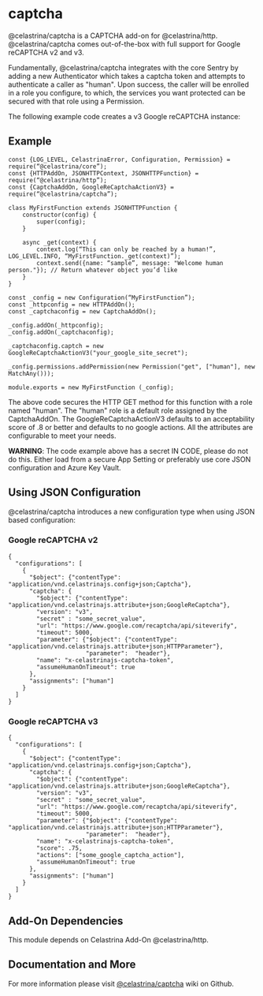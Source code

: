 # captcha

@celastrina/captcha is a CAPTCHA add-on for @celastrina/http.  @celastrina/captcha comes out-of-the-box with full support
for Google reCAPTCHA v2 and v3.

Fundamentally, @celastrina/captcha integrates with the core Sentry by adding a new Authenticator which takes a captcha 
token and attempts to authenticate a caller as "human". Upon success, the caller will be enrolled in a role you 
configure, to which, the services you want protected can be secured with that role using a Permission.

The following example code creates a v3 Google reCAPTCHA instance:

## Example

```
const {LOG_LEVEL, CelastrinaError, Configuration, Permission} = require(“@celastrina/core”);
const {HTTPAddOn, JSONHTTPContext, JSONHTTPFunction} = require(“@celastrina/http”);
const {CaptchaAddOn, GoogleReCaptchaActionV3} = require(“@celastrina/captcha”);

class MyFirstFunction extends JSONHTTPFunction {
    constructor(config) {
        super(config);
    } 

    async _get(context) {
        context.log(“This can only be reached by a human!”, LOG_LEVEL.INFO, “MyFirstFunction._get(context)”);
        context.send({name: “sample”, message: "Welcome human person."}); // Return whatever object you’d like
    }
}
 
const _config = new Configuration(“MyFirstFunction”);
const _httpconfig = new HTTPAddOn();
const _captchaconfig = new CaptchaAddOn();
 
_config.addOn(_httpconfig);
_config.addOn(_captchaconfig);

_captchaconfig.captch = new GoogleReCaptchaActionV3("your_google_site_secret");

_config.permissions.addPermission(new Permission("get", ["human"], new MatchAny()));

module.exports = new MyFirstFunction (_config);
```

The above code secures the HTTP GET method for this function with a role named "human". The "human" role is a default
role assigned by the CaptchaAddOn. The GoogleReCaptchaActionV3 defaults to an acceptability score of .8 or better and 
defaults to no google actions. All the attributes are configurable to meet your needs.

**WARNING**: The code example above has a secret IN CODE, please do not do this. Either load from a secure App Setting 
or preferably use core JSON configuration and Azure Key Vault.

## Using JSON Configuration

@celastrina/captcha introduces a new configuration type when using JSON based configuration:

### Google reCAPTCHA v2

```
{
  "configurations": [
    {
      "$object": {"contentType": "application/vnd.celastrinajs.config+json;Captcha"},
      "captcha": {
        "$object": {"contentType": "application/vnd.celastrinajs.attribute+json;GoogleReCaptcha"},
        "version": "v3",
        "secret" : "some_secret_value",
        "url": "https://www.google.com/recaptcha/api/siteverify",
        "timeout": 5000,
        "parameter": {"$object": {"contentType": "application/vnd.celastrinajs.attribute+json;HTTPParameter"},
                      "parameter":  "header"},
        "name": "x-celastrinajs-captcha-token",
        "assumeHumanOnTimeout": true
      },
      "assignments": ["human"]
    }
  ]
}
```

### Google reCAPTCHA v3

```
{
  "configurations": [
    {
      "$object": {"contentType": "application/vnd.celastrinajs.config+json;Captcha"},
      "captcha": {
        "$object": {"contentType": "application/vnd.celastrinajs.attribute+json;GoogleReCaptcha"},
        "version": "v3",
        "secret" : "some_secret_value",
        "url": "https://www.google.com/recaptcha/api/siteverify",
        "timeout": 5000,
        "parameter": {"$object": {"contentType": "application/vnd.celastrinajs.attribute+json;HTTPParameter"},
                      "parameter":  "header"},
        "name": "x-celastrinajs-captcha-token",
        "score": .75,
        "actions": ["some_google_captcha_action"],
        "assumeHumanOnTimeout": true
      },
      "assignments": ["human"]
    }
  ]
}
```

## Add-On Dependencies

This module depends on Celastrina Add-On @celastrina/http.

## Documentation and More

For more information please visit [@celastrina/captcha](https://github.com/celastrina/captcha/wiki) wiki on Github.
